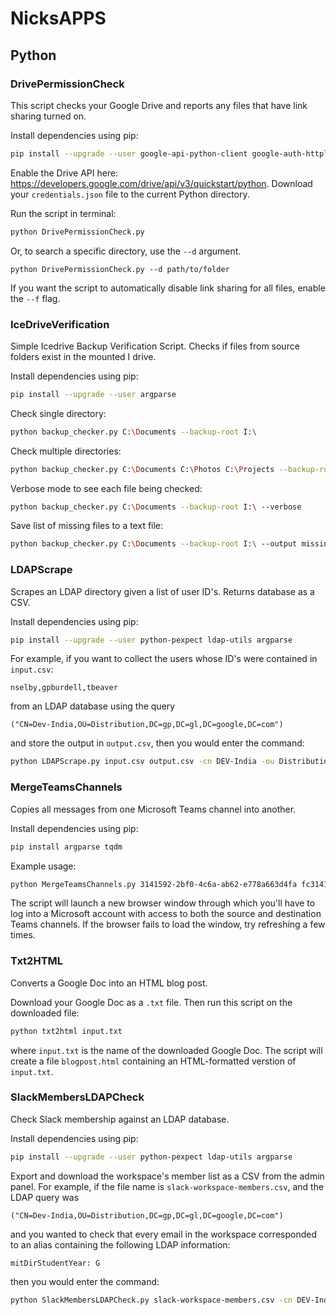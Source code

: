 # NicksAPPS

## Python
### DrivePermissionCheck
This script checks your Google Drive and reports any files that have link sharing turned on.

Install dependencies using pip:
```bash
pip install --upgrade --user google-api-python-client google-auth-httplib2 google-auth-oauthlib oauth2client
```

Enable the Drive API here: https://developers.google.com/drive/api/v3/quickstart/python. Download your `credentials.json` file to the current Python directory.

Run the script in terminal:
```bash
python DrivePermissionCheck.py
```

Or, to search a specific directory, use the `--d` argument.
```
python DrivePermissionCheck.py --d path/to/folder
```
If you want the script to automatically disable link sharing for all files, enable the `--f` flag.

### IceDriveVerification
Simple Icedrive Backup Verification Script. Checks if files from source folders exist in the mounted I drive.

Install dependencies using pip:
```bash
pip install --upgrade --user argparse
```

Check single directory:
```bash
python backup_checker.py C:\Documents --backup-root I:\
```

Check multiple directories:
```bash
python backup_checker.py C:\Documents C:\Photos C:\Projects --backup-root I:\
```

Verbose mode to see each file being checked:
```bash
python backup_checker.py C:\Documents --backup-root I:\ --verbose
```

Save list of missing files to a text file:
```bash
python backup_checker.py C:\Documents --backup-root I:\ --output missing_files.txt
```

### LDAPScrape
Scrapes an LDAP directory given a list of user ID's. Returns database as a CSV.

Install dependencies using pip:
```bash
pip install --upgrade --user python-pexpect ldap-utils argparse
```

For example, if you want to collect the users whose ID's were contained in `input.csv`:
```
nselby,gpburdell,tbeaver
```
from an LDAP database using the query
```
("CN=Dev-India,OU=Distribution,DC=gp,DC=gl,DC=google,DC=com")
```
and store the output in `output.csv`, then you would enter the command:
```bash
python LDAPScrape.py input.csv output.csv -cn DEV-India -ou Distribution -dc gp gl google com
```

### MergeTeamsChannels
Copies all messages from one Microsoft Teams channel into another.

Install dependencies using pip:
```bash
pip install argparse tqdm
```

Example usage:
```bash
python MergeTeamsChannels.py 3141592-2bf0-4c6a-ab62-e778a663d4fa fc3141592-8b65-4d16-9045-fd451d78c3b3 8Ua8Q~Zjdwq3141592KEYJSSE1p-_m_IsTM68S_c_1 "https://teams.microsoft.com/l/channel/19%3A83f731415927acb93023603bbe%40thread.tacv2/Src?groupId=3141592-b478-4a89-b532-0e8bd651c3fa&tenantId=473bd761-2bf0-4c6a-ab62-e778a663d4fa" "https://teams.microsoft.com/l/channel/19%3Aa2eacca152c24e43141592ca820471%40thread.tacv2/Dest?groupId=3141592-b478-4a89-b532-0e8bd651c3fa&tenantId=473bd761-2bf0-4c6a-ab62-e778a663d4fa"
```

The script will launch a new browser window through which you'll have to log into a Microsoft account with access to both the source and destination Teams channels. If the browser fails to load the window, try refreshing a few times.

### Txt2HTML
Converts a Google Doc into an HTML blog post.

Download your Google Doc as a `.txt` file. Then run this script on the downloaded file:
```bash
python txt2html input.txt
```
where `input.txt` is the name of the downloaded Google Doc. The script will create a file `blogpost.html` containing an HTML-formatted verstion of `input.txt`.

### SlackMembersLDAPCheck
Check Slack membership against an LDAP database.

Install dependencies using pip:
```bash
pip install --upgrade --user python-pexpect ldap-utils argparse
```

Export and download the workspace's member list as a CSV from the admin panel. For example, if the file name is `slack-workspace-members.csv`, and the LDAP query was
```
("CN=Dev-India,OU=Distribution,DC=gp,DC=gl,DC=google,DC=com")
```
and you wanted to check that every email in the workspace corresponded to an alias containing the following LDAP information:
```
mitDirStudentYear: G
```
then you would enter the command:
```bash
python SlackMembersLDAPCheck.py slack-workspace-members.csv -cn DEV-India -ou Distribution -dc gp gl google com -crit mitDirStudentYear:\ G
```